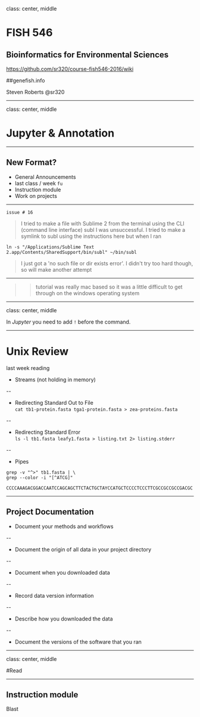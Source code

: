 class: center, middle

# FISH 546 
## Bioinformatics for Environmental Sciences

https://github.com/sr320/course-fish546-2016/wiki

##genefish.info

Steven Roberts
@sr320

---
class: center, middle
# Jupyter & Annotation
---
## New Format?
- General Announcements
- last class / week `fu`
- Instruction module 
- Work on projects
---
`issue # 16`


>I tried to make a file with Sublime 2 from the terminal using the CLI (command line interface) subl I was unsuccessful. I tried to make a symlink to subl using the instructions here but when I ran

`ln -s "/Applications/Sublime Text 2.app/Contents/SharedSupport/bin/subl" ~/bin/subl`

>I just got a 'no such file or dir exists error'. I didn't try too hard though, so will make another attempt
---

>>tutorial was really mac based so it was a little difficult to get through on the windows operating system
---

class: center, middle

In *Jupyter* you need to add `!` before the command.

---
# Unix Review
last week reading

- Streams (not holding in memory)

--

- Redirecting Standard Out to File     
`cat tb1-protein.fasta tga1-protein.fasta > zea-proteins.fasta`

--

- Redirecting Standard Error    
`ls -l tb1.fasta leafy1.fasta > listing.txt 2> listing.stderr`

-- 


- Pipes    
```
grep -v "^>" tb1.fasta | \ 
grep --color -i "[^ATCG]"
    CCCCAAAGACGGACCAATCCAGCAGCTTCTACTGCTAYCCATGCTCCCCTCCCTTCGCCGCCGCCGACGC
```    
    
    



---


## Project Documentation

-  Document your methods and workflows

--

- Document the origin of all data in your project directory

--

- Document when you downloaded data

--

- Record data version information

--

- Describe how you downloaded the data

--

- Document the versions of the software that you ran


---

class: center, middle

#Read 

---
## Instruction module

Blast

 
 